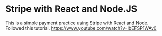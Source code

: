 # Stripe with React and Node.JS

This is a simple payment practice using Stripe with React and Node.
Followed this tutorial.
https://www.youtube.com/watch?v=lbEFSP1WAv0
